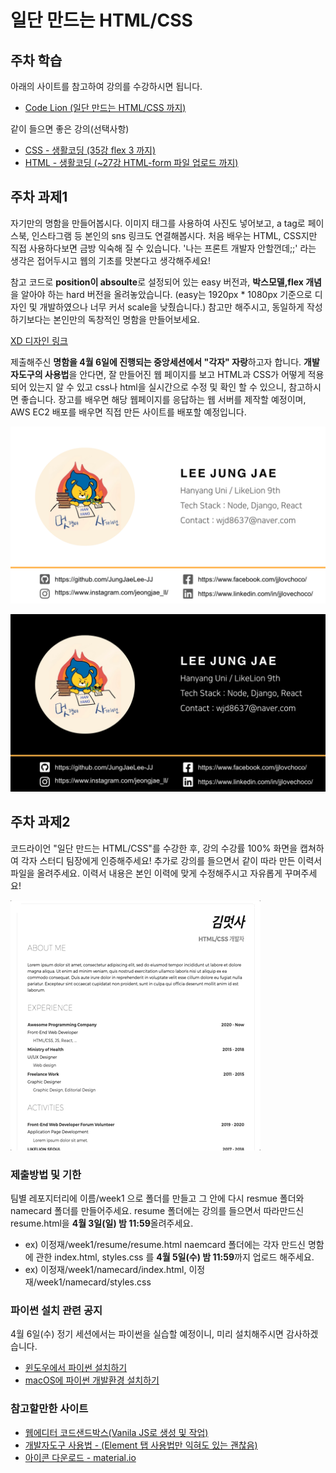 # 일단 만드는 HTML/CSS

## 주차 학습
아래의 사이트를 참고하여 강의를 수강하시면 됩니다.
- [Code Lion (일단 만드는 HTML/CSS 까지)](https://www.codelion.net/)

같이 들으면 좋은 강의(선택사항)
- [CSS - 생활코딩 (35강 flex 3 까지)](https://www.youtube.com/watch?v=ONcmkf07EuI&list=PLuHgQVnccGMDaVaBmkX0qfB45R_bYrV62)
- [HTML - 생활코딩 (~27강 HTML-form 파일 업로드 까지)](https://www.youtube.com/watch?v=OGFgdro160I&list=PLuHgQVnccGMDUzDDCKW-pCZQY-MMCX5yB)



## 주차 과제1
자기만의 명함을 만들어봅시다. 이미지 태그를 사용하여 사진도 넣어보고, a tag로 페이스북, 인스타그램 등 본인의 sns 링크도 연결해봅시다. 처음 배우는 HTML, CSS지만 직접 사용하다보면 금방 익숙해 질 수 있습니다. '나는 프론트 개발자 안할껀데;;' 라는 생각은 접어두시고 웹의 기초를 맛본다고 생각해주세요!  

참고 코드로 **position이 absoulte**로 설정되어 있는 easy 버전과, **박스모델,flex 개념**을 알아야 하는 hard 버전을 올려놓았습니다. (easy는 1920px * 1080px 기준으로 디자인 및 개발하였으나 너무 커서 scale을 낮췄습니다.) 참고만 해주시고, 동일하게 작성하기보다는 본인만의 독창적인 명함을 만들어보세요. 

[XD 디자인 링크](https://xd.adobe.com/view/201755dd-1a62-4939-af55-07d6e3bd293d-7544/)


제출해주신 **명함을 4월 6일에 진행되는 중앙세션에서 "각자" 자랑**하고자 합니다. **개발자도구의 사용법**을 안다면, 잘 만들어진 웹 페이지를 보고 HTML과 CSS가 어떻게 적용되어 있는지 알 수 있고 css나 html을 실시간으로 수정 및 확인 할 수 있으니, 참고하시면 좋습니다. 장고를 배우면 해당 웹페이지를 응답하는 웹 서버를 제작할 예정이며, AWS EC2 배포를 배우면 직접 만든 사이트를 배포할 예정입니다. 

<kbd>![예시1](Example1.png)</kbd>


<kbd>![예시2](Example2.png)</kbd>

## 주차 과제2
코드라이언 "일단 만드는 HTML/CSS"를 수강한 후, 강의 수강률 100% 화면을 캡쳐하여 각자 스터디 팀장에게 인증해주세요! 추가로 강의를 들으면서 같이 따라 만든 이력서 파일을 올려주세요. 이력서 내용은 본인 이력에 맞게 수정해주시고 자유롭게 꾸며주세요!

<kbd>![예시](resume.png)</kbd>

### 제출방법 및 기한
팀별 레포지터리에 이름/week1 으로 폴더를 만들고 그 안에 다시 resmue 폴더와 namecard 폴더를 만들어주세요.
resume 폴더에는 강의를 들으면서 따라만드신 resume.html을 **4월 3일(일) 밤 11:59**올려주세요.  
- ex) 이정재/week1/resume/resume.html
naemcard 폴더에는 각자 만드신 명함에 관한 index.html, styles.css 를 **4월 5일(수) 밤 11:59**까지 업로드 해주세요. 
- ex) 이정재/week1/namecard/index.html, 이정재/week1/namecard/styles.css

### 파이썬 설치 관련 공지
4월 6일(수) 정기 세션에서는 파이썬을 실습할 예정이니, 미리 설치해주시면 감사하겠습니다.
 - [윈도우에서 파이썬 설치하기](https://www.codingfactory.net/10023)
 - [macOS에 파이썬 개발환경 설치하기](https://hbase.tistory.com/106)


### 참고할만한 사이트
- [웹에디터 코드샌드박스(Vanila JS로 생성 및 작업)](https://codesandbox.io/)
- [개발자도구 사용법 - (Element 탭 사용법만 익혀도 있는 괜찮음)](https://blogpack.tistory.com/756)
- [아이콘 다운로드 - material.io](https://material.io/resources/icons/)
